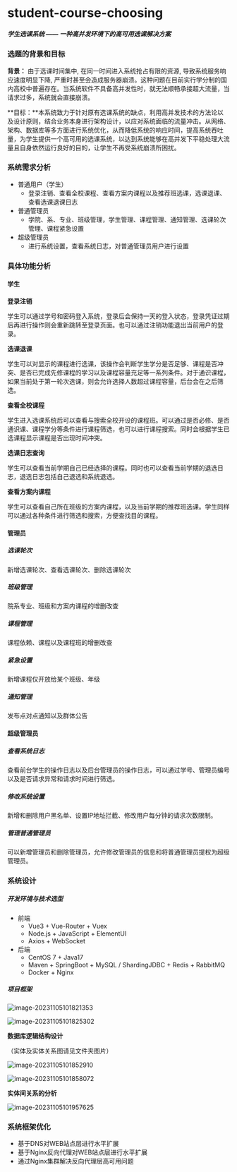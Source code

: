# student-course-choosing

##### *学生选课系统 ——  一种高并发环境下的高可用选课解决方案*



### **选题的背景和目标**

**背景：** 由于选课时间集中, 在同一时间进入系统抢占有限的资源, 导致系统服务响应速度明显下降, 严重时甚至会造成服务器崩溃。这种问题在目前实行学分制的国内高校中普遍存在。当系统软件不具备高并发性时，就无法顺畅承接超大流量，当请求过多，系统就会直接崩溃。

**目标：**本系统致力于针对原有选课系统的缺点，利用高并发技术的方法论以及设计原则，结合业务本身进行架构设计，以应对系统面临的流量冲击。从网络、架构、数据库等多方面进行系统优化，从而降低系统的响应时间，提高系统吞吐量，为学生提供一个高可用的选课系统，以达到系统能够在高并发下平稳处理大流量且自身依然运行良好的目的，让学生不再受系统崩溃所困扰。



### **系统需求分析**

- 普通用户（学生）
  - 登录注销、查看全校课程、查看方案内课程以及推荐班选课，选课退课、查看选课退课日志
- 普通管理员
  - 学院、系、专业、班级管理，学生管理、课程管理、通知管理、选课轮次管理、课程紧急设置
- 超级管理员
  - 进行系统设置，查看系统日志，对普通管理员用户进行设置

### 具体功能分析

#### 学生

**登录注销**

学生可以通过学号和密码登入系统，登录后会保持一天的登入状态，登录凭证过期后再进行操作则会重新跳转至登录页面。也可以通过注销功能退出当前用户的登录。

**选课退课**

学生可以对显示的课程进行选课，该操作会判断学生学分是否足够、课程是否冲突、是否已完成先修课程的学习以及课程容量充足等一系列条件。对于通识课程，如果当前处于第一轮次选课，则会允许选择人数超过课程容量，后台会在之后筛选。

**查看全校课程**

学生进入选课系统后可以查看与搜索全校开设的课程班。可以通过是否必修、是否通识课、课程学分等条件进行课程筛选，也可以进行课程搜索。同时会根据学生已选课程显示课程是否出现时间冲突。

**选课日志查询**

学生可以查看当前学期自己已经选择的课程。同时也可以查看当前学期的退选日志，退选日志包括自己退选和系统退选。

**查看方案内课程**

学生可以查看自己所在班级的方案内课程，以及当前学期的推荐班选课。学生同样可以通过各种条件进行筛选和搜索，方便查找目的课程。

#### 管理员

##### 选课轮次

新增选课轮次、查看选课轮次、删除选课轮次

##### 班级管理

院系专业、班级和方案内课程的增删改查

##### 课程管理

课程依赖、课程以及课程班的增删改查

##### 紧急设置

新增课程仅开放给某个班级、年级

##### 通知管理

发布点对点通知以及群体公告

#### 超级管理员

##### 查看系统日志

查看前台学生的操作日志以及后台管理员的操作日志，可以通过学号、管理员编号以及是否请求异常和请求时间进行筛选。

##### 修改系统设置

新增和删除用户黑名单、设置IP地址拦截、修改用户每分钟的请求次数限制。

##### 管理普通管理员

可以新增管理员和删除管理员，允许修改管理员的信息和将普通管理员提权为超级管理员。



### 系统设计

##### **开发环境与技术选型**

- 前端
  - Vue3 + Vue-Router + Vuex
  - Node.js + JavaScript + ElementUI
  - Axios + WebSocket
- 后端
  - CentOS 7 + Java17
  - Maven + SpringBoot + MySQL / ShardingJDBC + Redis + RabbitMQ
  - Docker + Nginx

##### 项目框架

![image-20231105101821353](https://s2.loli.net/2023/11/05/ZxyAD8mdoEI9uRi.png)

![image-20231105101825302](https://s2.loli.net/2023/11/05/93Pi5OufHDLRzJI.png)

**数据库逻辑结构设计**

（实体及实体关系图请见文件夹图片）

![image-20231105101852910](https://s2.loli.net/2023/11/05/vKS5xFRcO1gUjPZ.png)

![image-20231105101858072](https://s2.loli.net/2023/11/05/EM36U8Q1aBAHvC7.png)

**实体间关系的分析**

![image-20231105101957625](https://s2.loli.net/2023/11/05/IbZE3659WGeQ1nJ.png)



### 系统框架优化

- 基于DNS对WEB站点层进行水平扩展
- 基于Nginx反向代理对WEB站点层进行水平扩展
- 通过Nginx集群解决反向代理层高可用问题

